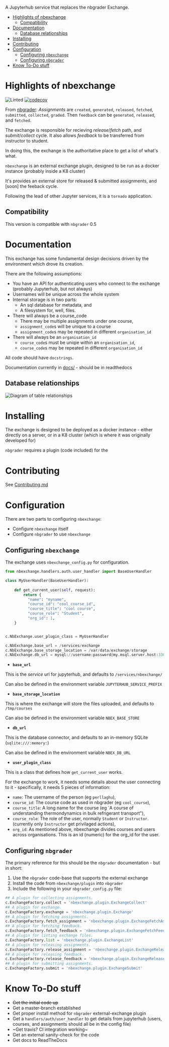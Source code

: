 A Jupyterhub service that replaces the nbgrader Exchange.

<!-- TOC -->

- [Highlights of nbexchange](#highlights-of-nbexchange)
    - [Compatibility](#compatibility)
- [Documentation](#documentation)
    - [Database relationships](#database-relationships)
- [Installing](#installing)
- [Contributing](#contributing)
- [Configuration](#configuration)
    - [Configuring `nbexchange`](#configuring-nbexchange)
    - [Configuring `nbgrader`](#configuring-nbgrader)
- [Know To-Do stuff](#know-to-do-stuff)

<!-- /TOC -->

# Highlights of nbexchange

![Linted](https://github.com/edina/nbexchange/workflows/Linted/badge.svg?branch=prepare_for_public_release)
[![codecov](https://codecov.io/gh/edina/nbexchange/branch/prepare_for_public_release/graph/badge.svg)](https://codecov.io/gh/edina/nbexchange)


From [nbgrader](https://github.com/jupyter/nbgrader): _Assignments_ are `created`, `generated`, `released`, `fetched`, `submitted`, `collected`, `graded`. Then `feedback` can be `generated`, `released`, and `fetched`.

The exchange is responsible for recieving *release*/*fetch* path, and *submit*/*collect* cycle. It also allows *feedback* to be transferred from instructor to student.

In doing this, the exchange is the authoritative place to get a list of what's what.

`nbexchange` is an external exchange plugin, designed to be run as a docker instance (probably inside a K8 cluster)

It's provides an external store for released & submitted assignments, and [soon] the feeback cycle.

Following the lead of other Jupyter services, it is a `tornado` application.

## Compatibility

This version is compatible with `nbgrader` 0.5

# Documentation

This exchange has some fundamental design decisions driven by the environment which drove its creation.

There are the following assumptions:
* You have an API for authenticating users who connect to the exchange (probably Jupyterhub, but not always)
* Usernames will be unique across the whole system
* Internal storage is in two parts:
    * An sql database for metadata, and
    * A filesystem for, well, files.
* There will always be a course_code
    * There may be multiple assignments under one course,
    * `assignment_code`s will be unique to a course
    * `assignment_code`s may be repeated in different `organisation_id`
* There will always be an `organisation_id`
    * `course_code`s must be uniqie within an `organisation_id`,
    * `course_code`s may be repeated in different `organisation_id`

All code should have `docstrings`.

Documentation currently in [docs/](docs/) - should be in readthedocs

## Database relationships

![Diagram of table relationships](table_relationships.png)

# Installing

The exchange is designed to be deployed as a docker instance - either directly on a server, or in a K8 cluster (which is where it was originally developed for)

`nbgrader` requires a plugin (code included) for the 

# Contributing

See [Contributing.md](CONTRIBUTING.md)

# Configuration

There are two parts to configuring `nbexchange`:

* Configure `nbexchange` itself
* Configure `nbgrader` to use `nbexchange`

## Configuring `nbexchange`

The exchange uses `nbexchange_config.py` for configuration.

```python
from nbexchange.handlers.auth.user_handler import BaseUserHandler

class MyUserHandler(BaseUserHandler):
    
    def get_current_user(self, request):
        return {
          "name": "myname",
          "course_id": "cool_course_id",
          "course_title": "cool course",
          "course_role": "Student",
          "org_id": 1,
    }


c.NbExchange.user_plugin_class = MyUserHandler

c.NbExchange.base_url = /services/exchange
c.NbExchange.base_storage_location = /var/data/exchange/storage
c.NbExchange.db_url = mysql://username:password@my.msql.server.host:3306/db_name
```

* **`base_url`**

This is the _service_ url for jupyterhub, and defaults to `/services/nbexchange/`

Can also be defined in the environment variable `JUPYTERHUB_SERVICE_PREFIX`

* **`base_storage_location`**

This is where the exchange will store the files uploaded, and defaults to `/tmp/courses`

Can also be defined in the environment variable `NBEX_BASE_STORE`

* **`db_url`**

This is the database connector, and defaults to an in-memory SQLite (`sqlite:///:memory:`)

Can also be defined in the environment variable `NBEX_DB_URL`

* **`user_plugin_class`**

This is a class that defines how `get_current_user` works.

For the exchange to work, it needs some details about the user connecting to it - specifically, it needs 5 pieces of information:

* `name`: The username of the person (eg `perllaghu`),
* `course_id`: The course code as used in nbgrader (eg `cool_course`),
* `course_title`: A long name for the course (eg `A course of understanding thermondynamics in bulk refrigerant transport"),
* `course_role`: The role of the user, normally `Student` or `Instructor`. (currently only `Instructor` get privilaged actions),
* `org_id`: As mentioned above, nbexchange divides courses and users across organisations. This is an id (numeric) for the org_id for the user.

## Configuring `nbgrader`

The primary reference for this should be the `nbgrader` documentation - but in short:

1. Use the `nbgrader` code-base that supports the external exchange
2. Install the code from `nbexchange/plugin` into `nbgrader`
3. Include the following in your `nbgrader_config.py` file:

```python
## A plugin for collecting assignments.
c.ExchangeFactory.collect = 'nbexchange.plugin.ExchangeCollect'
## A plugin for exchange.
c.ExchangeFactory.exchange = 'nbexchange.plugin.Exchange'
## A plugin for fetching assignments.
c.ExchangeFactory.fetch_assignment = 'nbexchange.plugin.ExchangeFetchAssignment'
## A plugin for fetching feedback.
c.ExchangeFactory.fetch_feedback = 'nbexchange.plugin.ExchangeFetchFeedback'
## A plugin for listing exchange files.
c.ExchangeFactory.list = 'nbexchange.plugin.ExchangeList'
## A plugin for releasing assignments.
c.ExchangeFactory.release_assignment = 'nbexchange.plugin.ExchangeReleaseAssignment'
## A plugin for releasing feedback.
c.ExchangeFactory.release_feedback = 'nbexchange.plugin.ExchangeReleaseFeedback'
## A plugin for submitting assignments.
c.ExchangeFactory.submit = 'nbexchange.plugin.ExchangeSubmit'
```

# Know To-Do stuff

* ~~Get the initial code up~~
* Get a master-branch established
* Get proper install method for `nbgrader` external-exchange plugin
* Get a `handlers/auth/user_handler` to get details from jupyterhub (users, courses, and assignments should all be in the config file)
* ~Get travis? CI integration working~
* Get an external sanity-check for the code
* Get docs to ReadTheDocs
